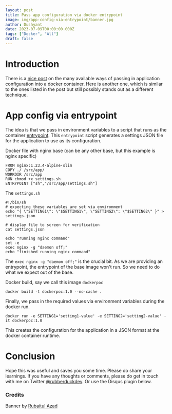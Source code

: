 ```yaml
---
layout: post
title: Pass app configuration via docker entrypoint
image: img/app-config-via-entrypoint/banner.jpg
author: Dushyant
date: 2023-07-09T00:00:00.000Z
tags: ["Docker", "All"]
draft: false
---
```

# Introduction
There is a [nice post](https://dantehranian.wordpress.com/2015/03/25/how-should-i-get-application-configuration-into-my-docker-containers/) on the many available ways of passing in application configuration into a docker container. Here is another one, which is similar to the ones listed in the post but still possibly stands out as a different technique. 

# App config via entrypoint
The idea is that we pass in environment variables to a script that runs as the container [entrypoint](https://docs.docker.com/engine/reference/builder/#entrypoint). This `entrypoint` script generates a settings JSON file for the application to use as its configuration.

Docker file with nginx base (can be any other base, but this example is nginx specific)
```
FROM nginx:1.23.4-alpine-slim
COPY ./ /src/app/
WORKDIR /src/app
RUN chmod +x settings.sh
ENTRYPOINT ["sh","/src/app/settings.sh"]
```

The `settings.sh`
```
#!/bin/sh
# expecting these variables are set via environment
echo "{ \"SETTING1\": \"$SETTING1\", \"SETTING2\": \"$SETTING2\" }" > settings.json

# display file to screen for verification
cat settings.json

echo "running nginx command"
set -e
exec nginx -g "daemon off;"
echo "finished running nginx command"
```

The `exec nginx -g "daemon off;"` is the crucial bit. As we are providing an entrypoint, the entrypoint of the base image won't run. So we need to do what we expect out of the base.

Docker build, say we call this image `dockerpoc`
```
docker build -t dockerpoc:1.0 --no-cache .
```

Finally, we pass in the required values via environment variables during the docker run.
```
docker run -e SETTING1='setting1-value' -e SETTING2='setting2-value' -it dockerpoc:1.0 
```

This creates the configuration for the application in a JSON format at the docker container runtime.

# Conclusion
Hope this was useful and saves you some time. Please do share your learnings. If you have any thoughts or comments, please do get in touch with me on Twitter [@rubberduckdev](https://twitter.com/rubberduckdev). Or use the Disqus plugin below.

### Credits
Banner by [Rubaitul Azad](https://unsplash.com/@rubaitulazad)